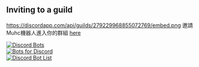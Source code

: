 ## Inviting to a guild
https://discordapp.com/api/guilds/279229968855072769/embed.png
邀請Muhc機器人進入你的群組 [here](https://muhc.tw/bot)

[![Discord Bots](https://discordbots.org/api/widget/506843065424543745.svg)](https://discordbots.org/bot/506843065424543745)  
[![Bots for Discord](https://botsfordiscord.com/api/bot/506843065424543745/widget)](https://botsfordiscord.com/bot/506843065424543745)  
[![Discord Bot List](https://discordbotlist.com/bots/506843065424543745/widget)](https://discordbotlist.com/bots/506843065424543745)


